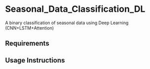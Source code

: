 # Seasonal_Data_Classification_DL
A binary classification of seasonal data using Deep Learning (CNN+LSTM+Attention)


## Requirements



## Usage Instructions